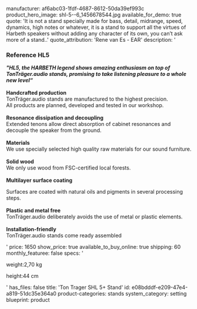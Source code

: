 manufacturer: af6abc03-1fdf-4687-8612-50da39ef993c
product_hero_image: shl-5--6_1456678544.jpg
available_for_demo: true
quote: 'It is not a stand specially made for bass, detail, midrange, speed, dynamics, high notes or whatever, it is a stand to support all the virtues of Harbeth speakers without adding any character of its own, you can’t ask more of a stand..'
quote_attribution: 'Rene van Es - EAR'
description: '<h3>Reference HL5</h3><p><i><b>"HL5, the HARBETH legend shows amazing enthusiasm on top of TonTräger.audio stands, promising to take listening pleasure to a whole new level“</b><br></i><br><b>Handcrafted production</b><br>TonTräger.audio stands are manufactured to the highest precision.&nbsp;<br>All products are planned, developed and tested in our workshop.&nbsp;<br><br><b>Resonance dissipation and decoupling</b><br>Extended tenons allow direct absorption of cabinet resonances and decouple the speaker from the ground.<br><br><b>Materials<br></b>We use specially selected high quality raw materials for our sound furniture.<br><b><br>Solid wood<br></b>We only use wood from FSC-certified local forests.<br><b><br></b><b>Multilayer surface coating</b></p><p>Surfaces are coated with natural oils and pigments in several processing steps.&nbsp;<br><br><b>Plastic and metal free</b><br>TonTräger.audio deliberately avoids the use of metal or plastic elements.<br><br><b>Installation-friendly</b><br>TonTräger.audio stands come ready assembled</p>'
price: 1650
show_price: true
available_to_buy_online: true
shipping: 60
monthly_featuree: false
specs: '<p>weight:2,70 kg</p><p>height:44 cm</p>'
has_files: false
title: 'Ton Trager SHL 5+ Stand'
id: e08bdddf-e209-47e4-a819-51dc35e364a0
product-categories: stands
system_category: setting
blueprint: product
